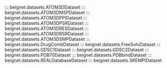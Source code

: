 ::: beignet.datasets.ATOM3DDataset
::: beignet.datasets.ATOM3DMSPDataset
::: beignet.datasets.ATOM3DPPIDataset
::: beignet.datasets.ATOM3DPSRDataset
::: beignet.datasets.ATOM3DRESDataset
::: beignet.datasets.ATOM3DRSRDataset
::: beignet.datasets.ATOM3DSMPDataset
::: beignet.datasets.DrugCombDataset
::: beignet.datasets.FreeSolvDataset
::: beignet.datasets.GDSC1Dataset
::: beignet.datasets.GDSC2Dataset
::: beignet.datasets.PDB70Dataset
::: beignet.datasets.PDBbindDataset
::: beignet.datasets.REALDatabaseDataset
::: beignet.datasets.SKEMPIDataset
